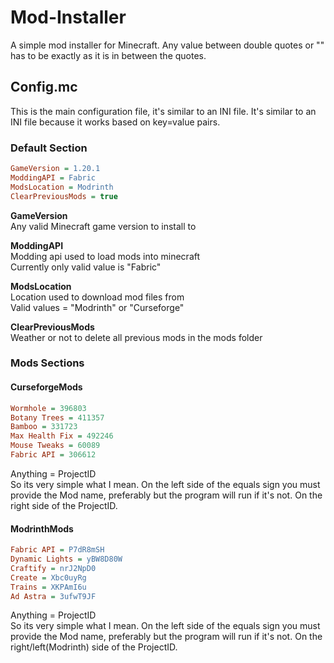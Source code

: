# Mod-Installer
A simple mod installer for Minecraft. Any value between double quotes or "" has 
to be exactly as it is in between the quotes. 

## Config.mc
This is the main configuration file, it's similar to an INI file. It's similar
to an INI file because it works based on key=value pairs.

### Default Section
```ini
GameVersion = 1.20.1
ModdingAPI = Fabric
ModsLocation = Modrinth
ClearPreviousMods = true
```
<b>GameVersion</b></br>
Any valid Minecraft game version to install to

<b>ModdingAPI</b></br>
Modding api used to load mods into minecraft</br>
Currently only valid value is "Fabric"

<b>ModsLocation</b></br>
Location used to download mod files from</br> 
Valid values = "Modrinth" or "Curseforge"

<b>ClearPreviousMods</b></br>
Weather or not to delete all previous mods in the mods folder

### Mods Sections

#### CurseforgeMods
```ini
Wormhole = 396803
Botany Trees = 411357
Bamboo = 331723
Max Health Fix = 492246
Mouse Tweaks = 60089
Fabric API = 306612
```
Anything = ProjectID</br>
So its very simple what I mean. On the left side of the equals sign you must
provide the Mod name, preferably but the program will run if it's not. On the
right side of the ProjectID.</br>

#### ModrinthMods
```ini
Fabric API = P7dR8mSH
Dynamic Lights = yBW8D80W
Craftify = nrJ2NpD0
Create = Xbc0uyRg
Trains = XKPAmI6u
Ad Astra = 3ufwT9JF
```
Anything = ProjectID</br>
So its very simple what I mean. On the left side of the equals sign you must
provide the Mod name, preferably but the program will run if it's not. On the
right/left(Modrinth) side of the ProjectID.</br>